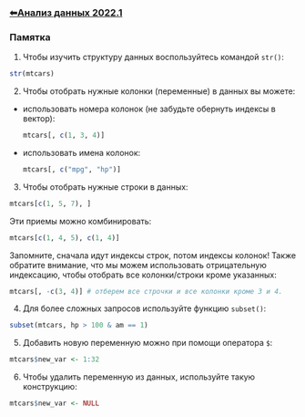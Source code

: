 ### [⬅Анализ данных 2022.1](../index.html)

### Памятка

1. Чтобы изучить структуру данных воспользуйтесь командой `str()`:

  ```R
  str(mtcars)
  ```

  

2. Чтобы отобрать нужные колонки (переменные) в данных вы можете:
- использовать номера колонок (не забудьте обернуть индексы в вектор):
  ```R
  mtcars[, c(1, 3, 4)] 
  ```
- использовать имена колонок:
  ```R
  mtcars[, c("mpg", "hp")]
  ```



3. Чтобы отобрать нужные строки в данных:
  ```R
  mtcars[c(1, 5, 7), ]
  ```
Эти приемы можно комбинировать:
  ```R
  mtcars[c(1, 4, 5), c(1, 4)] 
  ```
Запомните, сначала идут индексы строк, потом индексы колонок! Также обратите внимание, что мы можем использовать отрицательную индексацию, чтобы отобрать все колонки/строки кроме указанных:
  ```R
  mtcars[, -c(3, 4)] # отберем все строчки и все колонки кроме 3 и 4. 
  ```



4. Для более сложных запросов используйте функцию `subset()`:
```R
subset(mtcars, hp > 100 & am == 1)
```



5. Добавить новую переменную можно при помощи оператора `$`:
```R
mtcars$new_var <- 1:32
```



6. Чтобы удалить переменную из данных, используйте такую конструкцию:
```R
mtcars$new_var <- NULL
```
